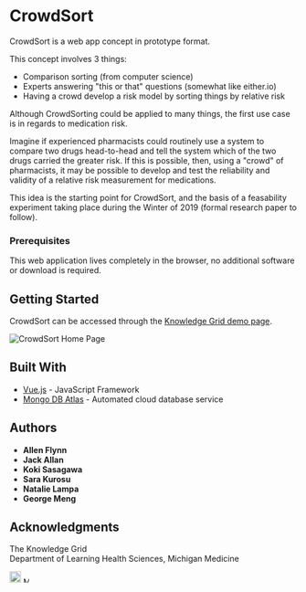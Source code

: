 # CrowdSort 

CrowdSort is a web app concept in prototype format.

This concept involves 3 things:
  * Comparison sorting (from computer science)
  * Experts answering "this or that" questions (somewhat like either.io)
  * Having a crowd develop a risk model by sorting things by relative risk

Although CrowdSorting could be applied to many things, the first use case is in regards to medication risk. 

Imagine if experienced pharmacists could routinely use a system to compare two drugs head-to-head and tell the system which of the two drugs carried the greater risk. If this is possible, then, using a "crowd" of pharmacists, it may be possible to develop and test the reliability and validity of a relative risk measurement for medications. 

This idea is the starting point for CrowdSort, and the basis of a feasability experiment taking place during the Winter of 2019 (formal research paper to follow).



### Prerequisites

This web application lives completely in the browser, no additional software or download is required.


## Getting Started

CrowdSort can be accessed through the [Knowledge Grid demo page](http://demo.kgrid.org/crowdsort/).


![CrowdSort Home Page](https://i.imgur.com/2b8RRcE.png)

## Built With

* [Vue.js](https://vuejs.org/) - JavaScript Framework
* [Mongo DB Atlas](https://www.mongodb.com/cloud/atlas) - Automated cloud database service


## Authors

* **Allen Flynn**
* **Jack Allan**
* **Koki Sasagawa**
* **Sara Kurosu** 
* **Natalie Lampa**  
* **George Meng**


## Acknowledgments

The Knowledge Grid\
Department of Learning Health Sciences, Michigan Medicine

<img src="https://i.imgur.com/IFIBLeO.png" alt="KGridLogo" width="20"/>
<img src="https://i.imgur.com/G0fr4DT.png" alt="Michigan_Medicine_logo" height="10"/>


